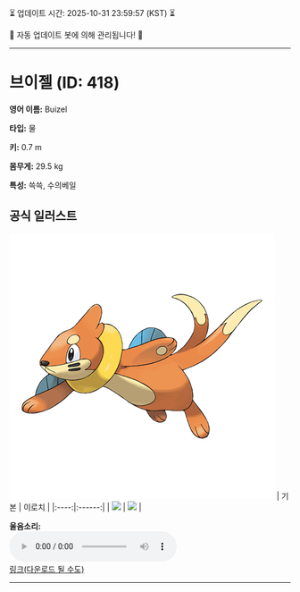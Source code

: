 
⏳ 업데이트 시간: 2025-10-31 23:59:57 (KST) ⏳

🤖 자동 업데이트 봇에 의해 관리됩니다! 🤖

---

# 브이젤 (ID: 418)
**영어 이름:** Buizel

**타입:** 물

**키:** 0.7 m

**몸무게:** 29.5 kg

**특성:** 쓱쓱, 수의베일

## 공식 일러스트
![](https://raw.githubusercontent.com/PokeAPI/sprites/master/sprites/pokemon/other/official-artwork/418.png)
| 기본 | 이로치 |
|:----:|:------:|
| <img src="http://play.pokemonshowdown.com/sprites/ani/buizel.gif" width="200"> | <img src="http://play.pokemonshowdown.com/sprites/ani-shiny/buizel.gif" width="200"> |

**울음소리:**<br><audio controls src="https://raw.githubusercontent.com/PokeAPI/cries/main/cries/pokemon/latest/418.ogg"></audio><br> [링크(다운로드 될 수도)](https://raw.githubusercontent.com/PokeAPI/cries/main/cries/pokemon/latest/418.ogg)


---
